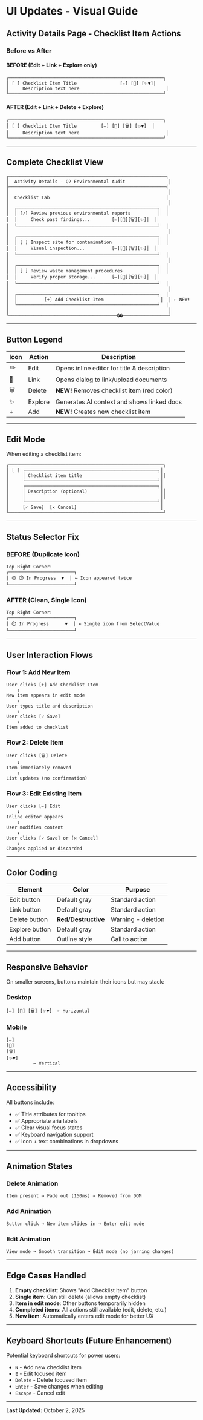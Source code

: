 # UI Updates - Visual Guide

## Activity Details Page - Checklist Item Actions

### Before vs After

#### BEFORE (Edit + Link + Explore only)
```
┌─────────────────────────────────────────────────────────┐
│ [ ] Checklist Item Title                [✏️] [🔗] [✨▼]│
│     Description text here                                │
└─────────────────────────────────────────────────────────┘
```

#### AFTER (Edit + Link + Delete + Explore)
```
┌─────────────────────────────────────────────────────────┐
│ [ ] Checklist Item Title         [✏️] [🔗] [🗑️] [✨▼]  │
│     Description text here                                │
└─────────────────────────────────────────────────────────┘
```

---

## Complete Checklist View

```
┌──────────────────────────────────────────────────────────┐
│  Activity Details - Q2 Environmental Audit                │
├──────────────────────────────────────────────────────────┤
│                                                           │
│  Checklist Tab                                           │
│                                                           │
│  ┌────────────────────────────────────────────────────┐  │
│  │ [✓] Review previous environmental reports          │  │
│  │     Check past findings...        [✏️][🔗][🗑️][✨]│  │
│  └────────────────────────────────────────────────────┘  │
│                                                           │
│  ┌────────────────────────────────────────────────────┐  │
│  │ [ ] Inspect site for contamination                 │  │
│  │     Visual inspection...          [✏️][🔗][🗑️][✨]│  │
│  └────────────────────────────────────────────────────┘  │
│                                                           │
│  ┌────────────────────────────────────────────────────┐  │
│  │ [ ] Review waste management procedures             │  │
│  │     Verify proper storage...      [✏️][🔗][🗑️][✨]│  │
│  └────────────────────────────────────────────────────┘  │
│                                                           │
│  ┌────────────────────────────────────────────────────┐  │
│  │          [+] Add Checklist Item                     │  │ ← NEW!
│  └────────────────────────────────────────────────────┘  │
│                                                           │
└────────────────────────────────────────��─────────────────┘
```

---

## Button Legend

| Icon | Action | Description |
|------|--------|-------------|
| ✏️ | Edit | Opens inline editor for title & description |
| 🔗 | Link | Opens dialog to link/upload documents |
| 🗑️ | Delete | **NEW!** Removes checklist item (red color) |
| ✨ | Explore | Generates AI context and shows linked docs |
| + | Add | **NEW!** Creates new checklist item |

---

## Edit Mode

When editing a checklist item:

```
┌─────────────────────────────────────────────────────────┐
│ [ ] ┌─────────────────────────────────────────────────┐│
│     │ Checklist item title                             ││
│     └─────────────────────────────────────────────────┘│
│     ┌─────────────────────────────────────────────────┐│
│     │ Description (optional)                           ││
│     │                                                  ││
│     └─────────────────────────────────────────────────┘│
│     [✓ Save]  [✕ Cancel]                               │
└─────────────────────────────────────────────────────────┘
```

---

## Status Selector Fix

### BEFORE (Duplicate Icon)
```
Top Right Corner:
┌────────────────────────┐
│ 🟡 ⏱️ In Progress  ▼  │ ← Icon appeared twice
└────────────────────────┘
```

### AFTER (Clean, Single Icon)
```
Top Right Corner:
┌────────────────────────┐
│ ⏱️ In Progress      ▼  │ ← Single icon from SelectValue
└────────────────────────┘
```

---

## User Interaction Flows

### Flow 1: Add New Item
```
User clicks [+] Add Checklist Item
    ↓
New item appears in edit mode
    ↓
User types title and description
    ↓
User clicks [✓ Save]
    ↓
Item added to checklist
```

### Flow 2: Delete Item
```
User clicks [🗑️] Delete
    ↓
Item immediately removed
    ↓
List updates (no confirmation)
```

### Flow 3: Edit Existing Item
```
User clicks [✏️] Edit
    ↓
Inline editor appears
    ↓
User modifies content
    ↓
User clicks [✓ Save] or [✕ Cancel]
    ↓
Changes applied or discarded
```

---

## Color Coding

| Element | Color | Purpose |
|---------|-------|---------|
| Edit button | Default gray | Standard action |
| Link button | Default gray | Standard action |
| Delete button | **Red/Destructive** | Warning - deletion |
| Explore button | Default gray | Standard action |
| Add button | Outline style | Call to action |

---

## Responsive Behavior

On smaller screens, buttons maintain their icons but may stack:

### Desktop
```
[✏️] [🔗] [🗑️] [✨▼]  ← Horizontal
```

### Mobile
```
[✏️]
[🔗]
[🗑️]
[✨▼]
          ← Vertical
```

---

## Accessibility

All buttons include:
- ✅ Title attributes for tooltips
- ✅ Appropriate aria labels
- ✅ Clear visual focus states
- ✅ Keyboard navigation support
- ✅ Icon + text combinations in dropdowns

---

## Animation States

### Delete Animation
```
Item present → Fade out (150ms) → Removed from DOM
```

### Add Animation
```
Button click → New item slides in → Enter edit mode
```

### Edit Animation
```
View mode → Smooth transition → Edit mode (no jarring changes)
```

---

## Edge Cases Handled

1. **Empty checklist**: Shows "Add Checklist Item" button
2. **Single item**: Can still delete (allows empty checklist)
3. **Item in edit mode**: Other buttons temporarily hidden
4. **Completed items**: All actions still available (edit, delete, etc.)
5. **New item**: Automatically enters edit mode for better UX

---

## Keyboard Shortcuts (Future Enhancement)

Potential keyboard shortcuts for power users:
- `N` - Add new checklist item
- `E` - Edit focused item
- `Delete` - Delete focused item
- `Enter` - Save changes when editing
- `Escape` - Cancel edit

---

**Last Updated:** October 2, 2025